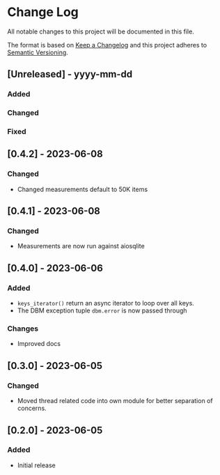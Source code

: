 # Change Log

All notable changes to this project will be documented in this file.

The format is based on [Keep a Changelog](http://keepachangelog.com/)
and this project adheres to [Semantic Versioning](http://semver.org/).

## [Unreleased] - yyyy-mm-dd

### Added

### Changed

### Fixed

## [0.4.2] - 2023-06-08

### Changed

- Changed measurements default to 50K items

## [0.4.1] - 2023-06-08

### Changed

- Measurements are now run against aiosqlite

## [0.4.0] - 2023-06-06

### Added

- `keys_iterator()` return an async iterator to loop over all keys.
- The DBM exception tuple `dbm.error` is now passed through

### Changes

- Improved docs

## [0.3.0] - 2023-06-05

### Changed

- Moved thread related code into own module for better separation of concerns.

## [0.2.0] - 2023-06-05

### Added

- Initial release
